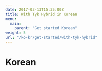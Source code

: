```yaml
---
date: 2017-03-13T15:35:00Z
title: With Tyk Hybrid in Korean
menu: 
  main:
    parent: "Get started Korean"
weight: 5
url: "/ko-kr/get-started/with-tyk-hybrid"
---
```

# Korean